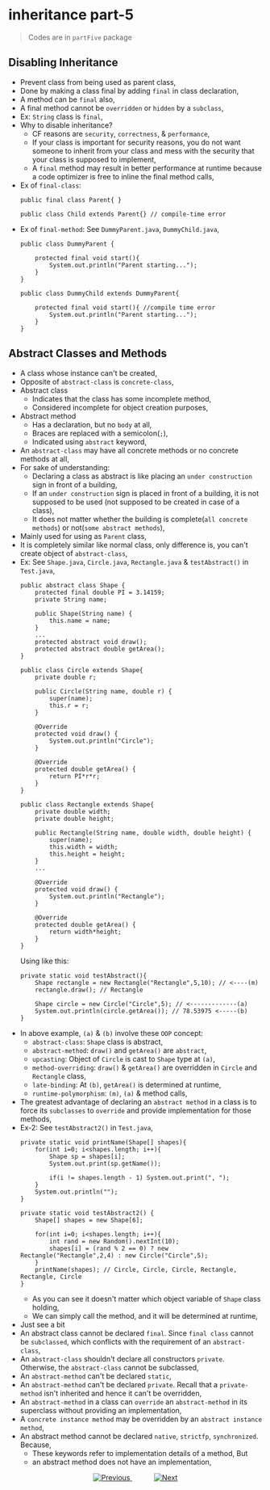 
# inheritance part-5
> Codes are in `partFive` package

## Disabling Inheritance
- Prevent class from being used as parent class,
- Done by making a class final by adding `final` in class declaration,
- A method can be `final` also,
- A final method cannot be `overridden` or `hidden` by a `subclass`,
- Ex: `String` class is `final`,
- Why to disable inheritance? 
  - CF reasons are `security`, `correctness`, & `performance`,
  - If your class is important for security reasons, you do not want someone to inherit from your class and mess with the security that your class is supposed to implement,
  - A `final` method may result in better performance at runtime because a code optimizer is free to inline the final method calls,
- Ex of `final-class`: 
  ```
  public final class Parent{ }
  ```
  ```
  public class Child extends Parent{} // compile-time error
  ```
- Ex of `final-method`: See `DummyParent.java`, `DummyChild.java`,
  ```
  public class DummyParent {
  
      protected final void start(){
          System.out.println("Parent starting...");
      }
  }
  ```
  ```
  public class DummyChild extends DummyParent{
  
      protected final void start(){ //compile time error
          System.out.println("Parent starting...");
      }
  }
  ```

## Abstract Classes and Methods
- A class whose instance can't be created,
- Opposite of `abstract-class` is `concrete-class`,
- Abstract class 
  - Indicates that the class has some incomplete method, 
  - Considered incomplete for object creation purposes,
- Abstract method
  - Has a declaration, but no `body` at all,
  - Braces are replaced with a semicolon(`;`),
  - Indicated using `abstract` keyword,
- An `abstract-class` may have all concrete methods or no concrete methods at all,
- For sake of understanding:
  - Declaring a class as abstract is like placing an `under construction` sign in front of a building,
  - If an `under construction` sign is placed in front of a building, it is not supposed to be used (not supposed to be created in case of a class),
  - It does not matter whether the building is complete(`all concrete methods`) or not(`some abstract methods`),
- Mainly used for using as `Parent` class,
- It is completely similar like normal class, only difference is, you can't create object of `abstract-class`,
- Ex: See `Shape.java`, `Circle.java`, `Rectangle.java` & `testAbstract()` in `Test.java`,
  ```
  public abstract class Shape {
      protected final double PI = 3.14159;
      private String name;
      
      public Shape(String name) {
          this.name = name;
      }
      ...
      protected abstract void draw();
      protected abstract double getArea();
  }
  ```
  ```
  public class Circle extends Shape{
      private double r;
  
      public Circle(String name, double r) {
          super(name);
          this.r = r;
      }
  
      @Override
      protected void draw() {
          System.out.println("Circle");
      }
  
      @Override
      protected double getArea() {
          return PI*r*r;
      }
  }
  ```
  ```
  public class Rectangle extends Shape{
      private double width;
      private double height;
  
      public Rectangle(String name, double width, double height) {
          super(name);
          this.width = width;
          this.height = height;
      }
      ...
      
      @Override
      protected void draw() {
          System.out.println("Rectangle");
      }
      
      @Override
      protected double getArea() {
          return width*height;
      }
  }
  ```
  Using like this:
  ```
  private static void testAbstract(){
      Shape rectangle = new Rectangle("Rectangle",5,10); // <----(m)
      rectangle.draw(); // Rectangle
  
      Shape circle = new Circle("Circle",5); // <-------------(a)
      System.out.println(circle.getArea()); // 78.53975 <-----(b)
  }
  ```
- In above example, `(a)` & `(b)` involve these `OOP` concept:
  - `abstract-class`: `Shape` class is abstract,
  - `abstract-method`: `draw()` and `getArea()` are `abstract`,
  - `upcasting`: Object of `Circle` is cast to `Shape` type at `(a)`,
  - `method-overriding`: `draw()` & `getArea()` are overridden in `Circle` and `Rectangle` class,
  - `late-binding`: At `(b)`, `getArea()` is determined at runtime,
  - `runtime-polymorphism`: `(m)`, `(a)` & method calls,
- The greatest advantage of declaring an `abstract method` in a class is to force its `subclasses` to `override` and provide implementation for those methods,
- Ex-2: See `testAbstract2()` in `Test.java`,
  ```
  private static void printName(Shape[] shapes){
      for(int i=0; i<shapes.length; i++){
          Shape sp = shapes[i];
          System.out.print(sp.getName());
  
          if(i != shapes.length - 1) System.out.print(", ");
      }
      System.out.println("");
  }
  
  private static void testAbstract2() {  
      Shape[] shapes = new Shape[6];
  
      for(int i=0; i<shapes.length; i++){
          int rand = new Random().nextInt(10);
          shapes[i] = (rand % 2 == 0) ? new Rectangle("Rectangle",2,4) : new Circle("Circle",5);
      }
      printName(shapes); // Circle, Circle, Circle, Rectangle, Rectangle, Circle
  }
  ```
  - As you can see it doesn't matter which object variable of `Shape` class holding,
  - We can simply call the method, and it will be determined at runtime,
- Just see a bit
- An abstract class cannot be declared `final`. Since `final class` cannot be `subclassed`, which conflicts with the requirement of an `abstract-class`,
- An `abstract-class` shouldn't declare all constructors `private`. Otherwise, the `abstract-class` cannot be subclassed,
- An `abstract-method` can't be declared `static`,
- An `abstract-method` can't be declared `private`. Recall that a `private-method` isn't inherited and hence it can't be overridden,
- An `abstract-method` in a class can `override` an `abstract-method` in its superclass without providing an implementation,
- A `concrete instance method` may be overridden by an `abstract instance method`,
- An abstract method cannot be declared `native`, `strictfp`, `synchronized`. Because, 
  - These keywords refer to implementation details of a method, But
  - an abstract method does not have an implementation,


    
    
    

<!-- bottom_nav_bar_1243 -->
<div align="center">
<a href=".../inheritance/part4/">
    <img src="https://img.shields.io/badge/◀%20Previous-blue?style=for-the-badge" alt="Previous">
</a>
&nbsp;&nbsp;&nbsp;&nbsp;&nbsp;&nbsp;&nbsp;&nbsp;&nbsp;&nbsp;
<a href=".../inheritance/part6/">
    <img src="https://img.shields.io/badge/Next%20▶-blue?style=for-the-badge" alt="Next">
</a>
</div>
<!-- bottom_nav_bar_1243 -->
    